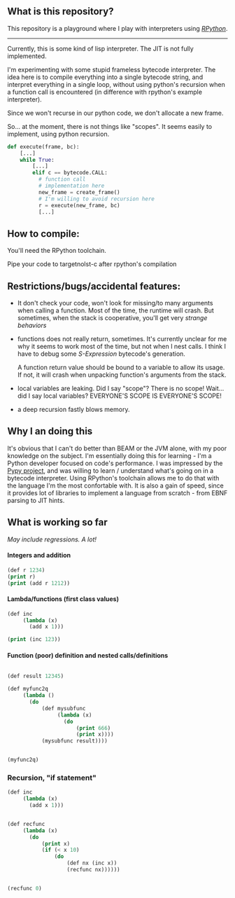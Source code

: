 ## What is this repository?


This repository is a playground where I play with interpreters using [_RPython_](http://rpython.readthedocs.io/en/latest/getting-started.html).

----


Currently, this is some kind of lisp interpreter. The JIT is not fully implemented.

I'm experimenting with some stupid frameless bytecode interpreter.
The idea here is to compile everything into a single bytecode string,
and interpret everything in a single loop, without using python's
recursion when a function call is encountered (in difference with rpython's example interpreter).

Since we won't recurse in our python code, we don't allocate a new frame.

So... at the moment, there is not things like "scopes". It seems easily
to implement, using python recursion.


```python
def execute(frame, bc):
    [...]
    while True:
        [...]
        elif c == bytecode.CALL:
          # function call
          # implementation here
          new_frame = create_frame()
          # I'm willing to avoid recursion here
          r = execute(new_frame, bc)
          [...]
```

## How to compile:

You'll need the RPython toolchain.

Pipe your code to targetnolst-c after rpython's compilation



## Restrictions/bugs/accidental features:


- It don't check your code, won't look for missing/to many arguments when calling
  a function. Most of the time, the runtime will crash. But sometimes, when the stack
  is cooperative, you'll get very _strange behaviors_

- functions does not really return, sometimes. It's currently unclear for me why
  it seems to work most of the time, but not when I nest calls.
  I think I have to debug some _S-Expression_ bytecode's generation.

  A function return value should be bound to a variable to allow
  its usage. If not, it will crash when unpacking function's arguments
  from the stack.

- local variables are leaking. Did I say "scope"? There is no scope!
   Wait... did I say local variables? EVERYONE'S SCOPE IS EVERYONE'S SCOPE!

- a deep recursion fastly blows memory.


## Why I an doing this


It's obvious that I can't do better than BEAM or the JVM alone, with my
poor knowledge on the subject.
I'm essentially doing this for learning - I'm a Python developer focused on
code's performance. I was impressed by the [Pypy project](http://pypy.org/),
and was willing to learn / understand what's going on in a bytecode
interpreter.
Using RPython's toolchain allows me to do that with the language I'm the most
confortable with. It is also a gain of speed, since it provides lot of libraries
to implement a language from scratch - from EBNF parsing to JIT hints.


## What is working so far

_May include regressions. A lot!_


#### Integers and addition

```lisp
(def r 1234)
(print r)
(print (add r 1212))
```

#### Lambda/functions (first class values)

```lisp
(def inc
     (lambda (x)
       (add x 1)))

(print (inc 123))
```

#### Function (poor) definition and nested calls/definitions

```lisp

(def result 12345)

(def myfunc2q
     (lambda ()
       (do
           (def mysubfunc
                (lambda (x)
                  (do
                      (print 666)
                      (print x))))
           (mysubfunc result))))


(myfunc2q)
```

### Recursion, "if statement"

```lisp
(def inc
     (lambda (x)
       (add x 1)))


(def recfunc
     (lambda (x)
       (do
           (print x)
           (if (< x 10)
               (do
                   (def nx (inc x))
                   (recfunc nx))))))


(recfunc 0)
```
